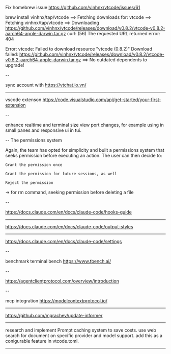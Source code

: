 Fix homebrew issue
https://github.com/vinhnx/vtcode/issues/61

brew install vinhnx/tap/vtcode
==> Fetching downloads for: vtcode
==> Fetching vinhnx/tap/vtcode
==> Downloading https://github.com/vinhnx/vtcode/releases/download/v0.8.2/vtcode-v0.8.2-aarch64-apple-darwin.tar.gz
curl: (56) The requested URL returned error: 404

Error: vtcode: Failed to download resource "vtcode (0.8.2)"
Download failed: https://github.com/vinhnx/vtcode/releases/download/v0.8.2/vtcode-v0.8.2-aarch64-apple-darwin.tar.gz
==> No outdated dependents to upgrade!

--

sync account with https://vtchat.io.vn/

---

vscode extenson https://code.visualstudio.com/api/get-started/your-first-extension

--

enhance realtime and terminal size view port changes, for example using in small panes and responsive ui in tui.

--
The permissions system

Again, the team has opted for simplicity and built a permissions system that seeks permission before executing an action. The user can then decide to:

    Grant the permission once

    Grant the permission for future sessions, as well

    Reject the permission

-> for rm command, seeking permission before deleting a file

--

<https://docs.claude.com/en/docs/claude-code/hooks-guide>

---

<https://docs.claude.com/en/docs/claude-code/output-styles>

---

<https://docs.claude.com/en/docs/claude-code/settings>

--

benchmark terminal bench
<https://www.tbench.ai/>

--

<https://agentclientprotocol.com/overview/introduction>

--

mcp integration
<https://modelcontextprotocol.io/>

---

<https://github.com/mgrachev/update-informer>

---

research and implement Prompt caching system to save costs. use web search for document on specific provider and model support. add this as a conigurable feature in vtcode.toml.

---
